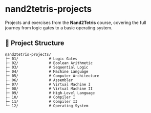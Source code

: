 # nand2tetris-projects

Projects and exercises from the **Nand2Tetris** course, covering the full journey from logic gates to a basic operating system.

## 📁 Project Structure
```
nand2tetris-projects/
├─ 01/              # Logic Gates
├─ 02/              # Boolean Arithmetic
├─ 03/              # Sequential Logic
├─ 04/              # Machine Language
├─ 05/              # Computer Architecture
├─ 06/              # Assembler
├─ 07/              # Virtual Machine I
├─ 08/              # Virtual Machine II
├─ 09/              # High-Level Language
├─ 10/              # Compiler I
├─ 11/              # Compiler II
└─ 12/              # Operating System
```
